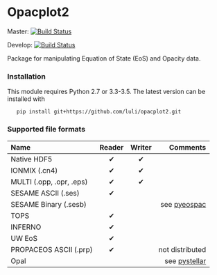 # Opacplot2

Master:
[![Build Status](https://travis-ci.org/jtlaune/opacplot2.svg?branch=master)](https://travis-ci.org/jtlaune/opacplot2)

Develop:
[![Build Status](https://travis-ci.org/jtlaune/opacplot2.svg?branch=develop)](https://travis-ci.org/jtlaune/opacplot2)

Package for manipulating Equation of State (EoS) and Opacity data.


### Installation 

   This module requires Python 2.7 or 3.3-3.5. The latest version can be installed with

       pip install git+https://github.com/luli/opacplot2.git


### Supported file formats

| Name                     | Reader   | Writer   | Comments  | 
|:------------------------ |:--------:|:--------:|----------:| 
| Native HDF5              | ✔        | ✔        |           | 
| IONMIX (.cn4)            | ✔        | ✔        |           | 
| MULTI (.opp, .opr, .eps) | ✔        | ✔        |           | 
| SESAME ASCII (.ses)      | ✔        |          |           | 
| SESAME Binary (.sesb)    |          |          | see [pyeospac](http://github.com/luli/pyeospac) | 
| TOPS                     | ✔        |          |           | 
| INFERNO                  | ✔        |          |           | 
| UW EoS                   | ✔        |          |           | 
| PROPACEOS ASCII (.prp)   | ✔        |          |  not distributed    | 
| Opal                     |          |          | see [pystellar](https://github.com/alexrudy/pystellar/blob/master/pystellar/opacity.py)   | 



